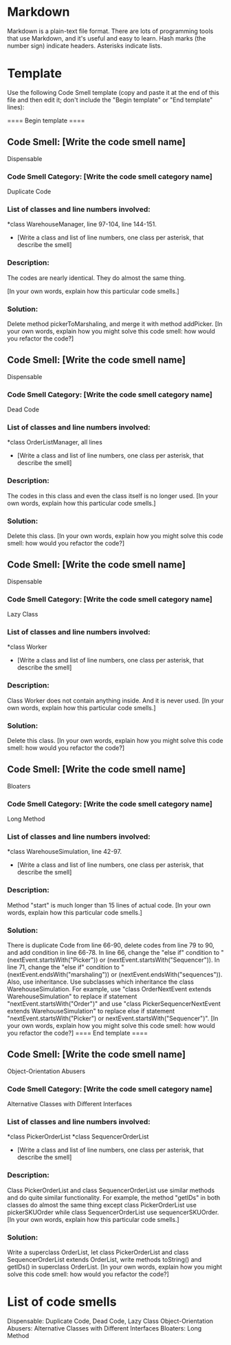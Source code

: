 # Markdown

Markdown is a plain-text file format. There are lots of programming tools that use Markdown, and it's useful and
easy to learn. Hash marks (the number sign) indicate headers. Asterisks indicate lists.

# Template

Use the following Code Smell template (copy and paste it at the end of this file and then edit it; don't include the "Begin template" or "End template" lines):

==== Begin template ====
## Code Smell: [Write the code smell name]
Dispensable
### Code Smell Category: [Write the code smell category name]
Duplicate Code
### List of classes and line numbers involved:
*class WarehouseManager, line 97-104, line 144-151.
* [Write a class and list of line numbers, one class per asterisk, that describe the smell]

### Description:
The codes are nearly identical. They do almost the same thing.

[In your own words, explain how this particular code smells.]

### Solution:
Delete method pickerToMarshaling, and merge it with method addPicker.
[In your own words, explain how you might solve this code smell:
how would you refactor the code?]

## Code Smell: [Write the code smell name]
Dispensable
### Code Smell Category: [Write the code smell category name]
Dead Code
### List of classes and line numbers involved:
*class OrderListManager, all lines
* [Write a class and list of line numbers, one class per asterisk, that describe the smell]

### Description:
The codes in this class and even the class itself is no longer used.
[In your own words, explain how this particular code smells.]

### Solution:
Delete this class.
[In your own words, explain how you might solve this code smell:
how would you refactor the code?]

## Code Smell: [Write the code smell name]
Dispensable
### Code Smell Category: [Write the code smell category name]
Lazy Class
### List of classes and line numbers involved:
*class Worker
* [Write a class and list of line numbers, one class per asterisk, that describe the smell]

### Description:
Class Worker does not contain anything inside. And it is never used.
[In your own words, explain how this particular code smells.]

### Solution:
Delete this class.
[In your own words, explain how you might solve this code smell:
how would you refactor the code?]

## Code Smell: [Write the code smell name]
Bloaters
### Code Smell Category: [Write the code smell category name]
Long Method
### List of classes and line numbers involved:
*class WarehouseSimulation, line 42-97.
* [Write a class and list of line numbers, one class per asterisk, that describe the smell]

### Description:
Method "start" is much longer than 15 lines of actual code.
[In your own words, explain how this particular code smells.]

### Solution:
There is duplicate Code from line 66-90, delete codes from line 79 to 90, and add condition in line 66-78. In line 66, 
change the "else if" condition to "(nextEvent.startsWith("Picker")) or (nextEvent.startsWith("Sequencer")). In line 71, 
change the "else if" condition to "(nextEvent.endsWith("marshaling")) or (nextEvent.endsWith("sequences")).
Also, use inheritance. Use subclasses which inheritance the class WarehouseSimulation. For example, use "class 
OrderNextEvent extends WarehouseSimulation" to replace if statement "nextEvent.startsWith("Order")" and use "class 
PickerSequencerNextEvent extends WarehouseSimulation" to replace else if statement "nextEvent.startsWith("Picker") or 
nextEvent.startsWith("Sequencer")".
[In your own words, explain how you might solve this code smell:
how would you refactor the code?]
==== End template ====

## Code Smell: [Write the code smell name]
Object-Orientation Abusers
### Code Smell Category: [Write the code smell category name]
Alternative Classes with Different Interfaces
### List of classes and line numbers involved:
*class PickerOrderList
*class SequencerOrderList
* [Write a class and list of line numbers, one class per asterisk, that describe the smell]

### Description:
Class PickerOrderList and class SequencerOrderList use similar methods and do quite similar functionality.
For example, the method "getIDs" in both classes do almost the same thing except class PickerOrderList use 
pickerSKUOrder while class SequencerOrderList use sequencerSKUOrder. 
[In your own words, explain how this particular code smells.]

### Solution:
Write a superclass OrderList, let class PickerOrderList and class SequencerOrderList extends OrderList, write 
methods toString() and getIDs() in superclass OrderList.
[In your own words, explain how you might solve this code smell:
how would you refactor the code?]
# List of code smells
Dispensable: Duplicate Code, Dead Code, Lazy Class
Object-Orientation Abusers: Alternative Classes with Different Interfaces
Bloaters: Long Method
